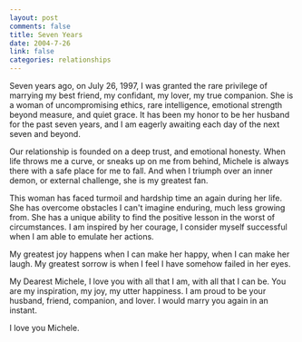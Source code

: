 ```yaml
--- 
layout: post
comments: false
title: Seven Years
date: 2004-7-26
link: false
categories: relationships
---
```

Seven years ago, on July 26, 1997, I was granted the rare privilege of marrying my best friend, my confidant, my lover, my true companion. She is a woman of uncompromising ethics, rare intelligence, emotional strength beyond measure, and quiet grace. It has been my honor to be her husband for the past seven years, and I am eagerly awaiting each day of the next seven and beyond.

Our relationship is founded on a deep trust, and emotional honesty. When life throws me a curve, or sneaks up on me from behind, Michele is always there with a safe place for me to fall. And when I triumph over an inner demon, or external challenge, she is my greatest fan.

This woman has faced turmoil and hardship time an again during her life. She has overcome obstacles I can't imagine enduring, much less growing from. She has a unique ability to find the positive lesson in the worst of circumstances. I am inspired by her courage, I consider myself successful when I am able to emulate her actions.

My greatest joy happens when I can make her happy, when I can make her laugh. My greatest sorrow is when I feel I have somehow failed in her eyes.

My Dearest Michele, I love you with all that I am, with all that I can be. You are my inspiration, my joy, my utter happiness. I am proud to be your husband, friend, companion, and lover. I would marry you again in an instant.

I love you Michele.


